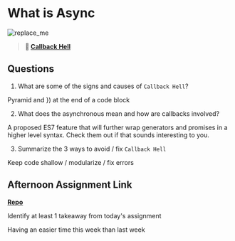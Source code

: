 # What is Async

![replace_me](https://codeworks.blob.core.windows.net/public/assets/img/illustrations/placeholder.svg)

> **📖 [Callback Hell](https://codeworksacademy.com/fs-student-guide/resources/wk4/01-Callbacks)**

## Questions

1. What are some of the signs and causes of `Callback Hell`?

Pyramid and }) at the end of a code block

2. What does the asynchronous mean and how are callbacks involved?

A proposed ES7 feature that will further wrap generators and promises in a higher level syntax. Check them out if that sounds interesting to you.

3. Summarize the 3 ways to avoid / fix `Callback Hell`

Keep code shallow / modularize / fix errors

## Afternoon Assignment Link

**[Repo](https://github.com/ryanmera3/Trivia)**

Identify at least 1 takeaway from today's assignment

Having an easier time this week than last week
